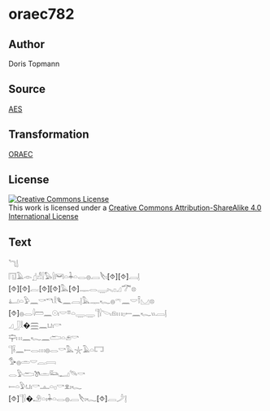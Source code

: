 # oraec782

## Author

Doris Topmann

## Source

[AES](https://github.com/simondschweitzer/aes)

## Transformation

[ORAEC](https://oraec.github.io/)

## License

<a rel="license" href="http://creativecommons.org/licenses/by-sa/4.0/"><img alt="Creative Commons License" style="border-width:0" src="https://i.creativecommons.org/l/by-sa/4.0/88x31.png" /></a><br />This work is licensed under a <a rel="license" href="http://creativecommons.org/licenses/by-sa/4.0/">Creative Commons Attribution-ShareAlike 4.0 International License</a>

## Text

𓆓𓌃<br>
𓉔𓄿𓁹𓊨𓀭𓍛𓅃𓍛𓋞𓏏𓇓𓏏𓂋𓐍𓐙𓌸𓏤[⯑][⯑]𓐙𓊤<br>
[⯑][⯑]𓐛[⯑][⯑]𓅓[⯑]𓊃𓂋𓇾𓏤𓈅𓊪𓈎𓆀𓊖<br>
𓂞𓏏𓅱𓈖𓎡𓎔𓎛𓆰𓈖𓐙𓊤𓅓𓊃𓆑𓐍𓍼𓈖𓎟𓍋𓈋𓊖<br>
[⯑]𓐍𓂋𓇋𓏠𓈖𓇳𓏤𓎟𓎼𓏏𓇾𓇾𓊹𓍛𓌪𓁶𓏥𓊪𓍿𓈖𓆑𓏭𓐙𓊤<br>
𓈎𓃀𓎛�𓈗𓈖𓂓𓏤𓎡<br>
𓊡𓏥𓈖𓆑𓈖𓂧𓏏𓂉𓎡<br>
𓊹𓌢𓈖𓍿𓂋𓏥𓐍𓂋𓎡𓅓𓇼𓄿𓏏𓉐<br>
𓅜𓐍𓏛𓎟𓐛𓇯<br>
𓂋𓅱𓂧𓌗𓏛𓃛𓂝𓄯𓎡<br>
𓍿𓏏𓅱𓂓𓏤𓎡𓊵𓏏𓊪𓎡𓁷𓏤𓆑<br>
[⯑]𓊹𓍛�𓄂𓏏𓏤𓇓𓏏𓂋𓐍𓐙𓌸𓏤𓆑[⯑]𓐙𓌳𓊤<br>
